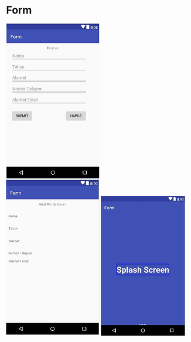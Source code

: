 # Form
![alt text](https://github.com/Haifa16/Form/blob/master/Form.JPG)
![alt text](https://github.com/Haifa16/Form/blob/master/Form2.JPG)
![alt text](https://github.com/Haifa16/Form/blob/master/Form3.JPG)
